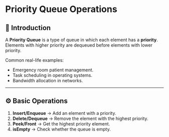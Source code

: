 
# Priority Queue Operations  

## 📌 Introduction  
A **Priority Queue** is a type of queue in which each element has a **priority**.  
Elements with higher priority are dequeued before elements with lower priority.  

Common real-life examples:  
- Emergency room patient management.  
- Task scheduling in operating systems.  
- Bandwidth allocation in networks.  

---

## ⚙️ Basic Operations  
1. **Insert/Enqueue** → Add an element with a priority.  
2. **Delete/Dequeue** → Remove the element with the highest priority.  
3. **Peek/Front** → Get the highest priority element.  
4. **isEmpty** → Check whether the queue is empty.
   
